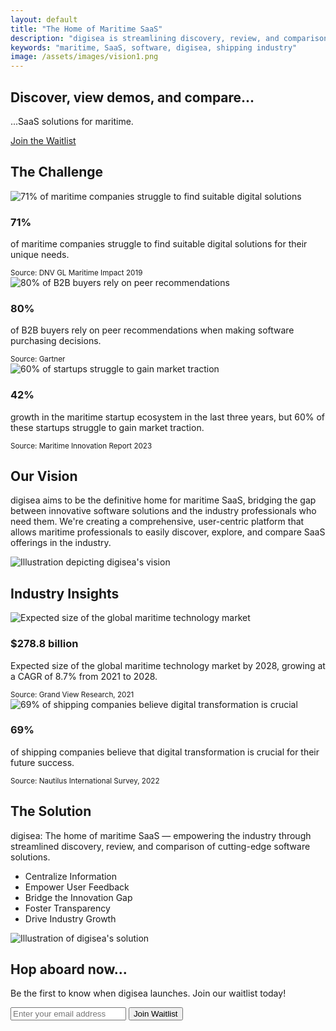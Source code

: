 ```yaml
---
layout: default
title: "The Home of Maritime SaaS"
description: "digisea is streamlining discovery, review, and comparison of maritime SaaS solutions."
keywords: "maritime, SaaS, software, digisea, shipping industry"
image: /assets/images/vision1.png
---
```


<!-- Hero Section -->
<section id="hero" style="background-image: url('{{ '/assets/images/hero-image.jpg' | relative_url }}');">
    <div class="container">
       <h1 class="hero-text">Discover, view demos, and compare...</h1>
        <p class="hero-text">...SaaS solutions for maritime.</p>
        <a href="#waitlist-form" class="cta-button">Join the Waitlist</a>
    </div>
</section>

<!-- Main Content -->
<main>
    <!-- Challenge Section -->
    <section id="challenge">
        <div class="container">
            <h2>The Challenge</h2>
            <div class="stat-grid">
                <div class="stat-card">
                    <img src="{{ '/assets/images/stat1.png' | relative_url }}" alt="71% of maritime companies struggle to find suitable digital solutions" class="stat-icon" />
                    <h3>71%</h3>
                    <p>of maritime companies struggle to find suitable digital solutions for their unique needs.</p>
                    <small>Source: DNV GL Maritime Impact 2019</small>
                </div>
                <div class="stat-card">
                    <img src="{{ '/assets/images/stat2.png' | relative_url }}" alt="80% of B2B buyers rely on peer recommendations" class="stat-icon" />
                    <h3>80%</h3>
                    <p>of B2B buyers rely on peer recommendations when making software purchasing decisions.</p>
                    <small>Source: Gartner</small>
                </div>
                <div class="stat-card">
                    <img src="{{ '/assets/images/stat3.png' | relative_url }}" alt="60% of startups struggle to gain market traction" class="stat-icon" />
                    <h3>42%</h3>
                    <p>growth in the maritime startup ecosystem in the last three years, but 60% of these startups struggle to gain market traction.</p>
                    <small>Source: Maritime Innovation Report 2023</small>
                </div>
            </div>
        </div>
    </section>
    <!-- Vision Section -->
    <section id="vision">
        <div class="container">
            <h2>Our Vision</h2>
            <div class="vision-content">
                <div class="vision-text">
                    <p>digisea aims to be the definitive home for maritime SaaS, bridging the gap between innovative software solutions and the industry professionals who need them. We're creating a comprehensive, user-centric platform that allows maritime professionals to easily discover, explore, and compare SaaS offerings in the industry.</p>
                </div>
                <div class="vision-image">
                    <img src="{{ '/assets/images/vision1.png' | relative_url }}" alt="Illustration depicting digisea's vision" />
                </div>
            </div>
        </div>
    </section>
    <!-- Industry Insights Section -->
    <section id="insights">
        <div class="container">
            <h2>Industry Insights</h2>
            <div class="insight-grid">
                <div class="insight-card">
                    <img src="{{ '/assets/images/insight1.png' | relative_url }}" alt="Expected size of the global maritime technology market" class="insight-icon" />
                    <h3>$278.8 billion</h3>
                    <p>Expected size of the global maritime technology market by 2028, growing at a CAGR of 8.7% from 2021 to 2028.</p>
                    <small>Source: Grand View Research, 2021</small>
                </div>
                <div class="insight-card">
                    <img src="{{ '/assets/images/insight2.png' | relative_url }}" alt="69% of shipping companies believe digital transformation is crucial" class="insight-icon" />
                    <h3>69%</h3>
                    <p>of shipping companies believe that digital transformation is crucial for their future success.</p>
                    <small>Source: Nautilus International Survey, 2022</small>
                </div>
            </div>
        </div>
    </section>
    <!-- Solution Section -->
    <section id="solution">
        <div class="container">
            <h2>The Solution</h2>
            <div class="solution-content reverse">
                <div class="solution-text">
                    <p>digisea: The home of maritime SaaS — empowering the industry through streamlined discovery, review, and comparison of cutting-edge software solutions.</p>
                    <ul class="feature-list">
                        <li>Centralize Information</li>
                        <li>Empower User Feedback</li>
                        <li>Bridge the Innovation Gap</li>
                        <li>Foster Transparency</li>
                        <li>Drive Industry Growth</li>
                    </ul>
                </div>
                <div class="solution-image">
                    <img src="{{ '/assets/images/solution1.png' | relative_url }}" alt="Illustration of digisea's solution" />
                </div>
            </div>
        </div>
    </section>
    <!-- Waitlist Form Section -->
    <section id="waitlist-form">
        <div class="container">
            <h2>Hop aboard now...</h2>
            <p>Be the first to know when digisea launches. Join our waitlist today!</p>
            <form id="signup-form" action="https://docs.google.com/forms/d/e/1FAIpQLSd4XLS3GaJ1BfBnubuOQs6yFrV_i00HP-w6_TChNXnruLateg/formResponse" method="POST" target="hidden_iframe" onsubmit="window.submitted=true;">
                <input type="email" name="entry.1719579522" placeholder="Enter your email address" required>
                <button type="submit" class="form button">Join Waitlist</button>
            </form>
            <iframe name="hidden_iframe" id="hidden_iframe" style="display:none;" onload="if(window.submitted) { window.formSubmissionSuccess(); }"></iframe>
            <p id="message"></p>
        </div>
    </section>
</main>

